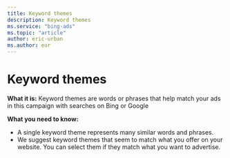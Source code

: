 ```yaml
---
title: Keyword themes
description: Keyword themes
ms.service: "bing-ads"
ms.topic: "article"
author: eric-urban
ms.author: eur
---
```


# Keyword themes

**What it is:**    Keyword themes are words or phrases that help match your ads in this campaign with searches on Bing or Google

**What you need to know:**
- A single keyword theme represents many similar words and phrases.
- We suggest keyword themes that seem to match what you offer on your website. You can select them if they match what you want to advertise.


